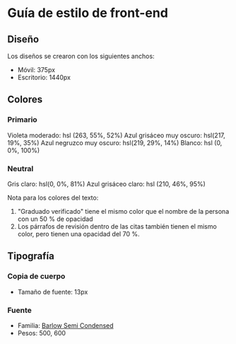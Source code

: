 # Guía de estilo de front-end

## Diseño

Los diseños se crearon con los siguientes anchos:

- Móvil: 375px
- Escritorio: 1440px

## Colores

### Primario

Violeta moderado: hsl (263, 55%, 52%)
Azul grisáceo muy oscuro: hsl(217, 19%, 35%)
Azul negruzco muy oscuro: hsl(219, 29%, 14%)
Blanco: hsl (0, 0%, 100%)

### Neutral

Gris claro: hsl(0, 0%, 81%)
Azul grisáceo claro: hsl (210, 46%, 95%)

Nota para los colores del texto:

1. "Graduado verificado" tiene el mismo color que el nombre de la persona con un 50 % de opacidad
2. Los párrafos de revisión dentro de las citas también tienen el mismo color, pero tienen una opacidad del 70 %.

## Tipografía

### Copia de cuerpo

- Tamaño de fuente: 13px

### Fuente

- Familia: [Barlow Semi Condensed](https://fonts.google.com/specimen/Barlow+Semi+Condensed)
- Pesos: 500, 600